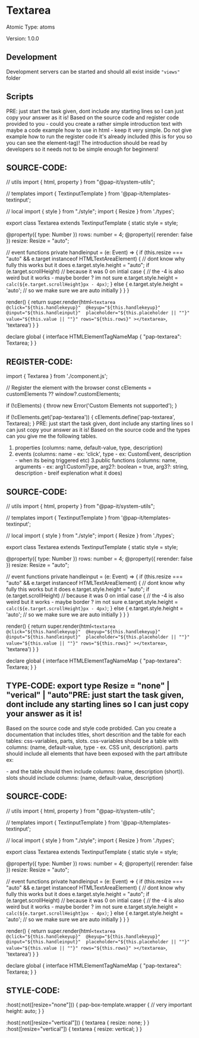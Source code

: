 # Textarea

Atomic Type: atoms

Version: 1.0.0

## Development

Development servers can be started and should all exist inside `"views"` folder

## Scripts
PRE: just start the task given, dont include any starting lines so I can just copy your answer as it is!
 Based on the source code and register code provided to you - could you create a rather simple introduction text with maybe a code example how to use in html - keep it very simple. Do not give example how to run the register code it's already included (this is for you so you can see the element-tag)! The introduction should be read by developers so it needs not to be simple enough for beginners!

## SOURCE-CODE:
// utils 
import { html, property } from "@pap-it/system-utils";

// templates
import { TextinputTemplate } from '@pap-it/templates-textinput';

// local 
import { style } from "./style";
import { Resize } from './types';

export class Textarea extends TextinputTemplate<HTMLTextAreaElement> {
  static style = style;

  @property({ type: Number }) rows: number = 4;
  @property({ rerender: false }) resize: Resize = "auto";

  // event functions
  private handleinput = (e: Event) => {
    if (this.resize === "auto" && e.target instanceof HTMLTextAreaElement) {
      // dont know why fully this works but it does 
      e.target.style.height = "auto";
      if (e.target.scrollHeight) // because it was 0 on intial case 
      {
        // the -4 is also weird but it works - maybe border ? im not sure 
        e.target.style.height = `calc(${e.target.scrollHeight}px - 4px)`;
      }
      else {
        e.target.style.height = 'auto'; // so we make sure we are auto initially
      }
    }
  }

  render() {
    return super.render(html`
            <textarea 
                @click="${this.handlekeyup}" 
                @keyup="${this.handlekeyup}" 
                @input="${this.handleinput}" 
                placeholder="${this.placeholder || ""}" 
                value="${this.value || ""}"
                rows="${this.rows}"
            ></textarea>
        `, 'textarea')
  }
}

declare global {
  interface HTMLElementTagNameMap {
    "pap-textarea": Textarea;
  }
}
## REGISTER-CODE:
import { Textarea } from './component.js';

// Register the element with the browser
const cElements = customElements ?? window?.customElements;

if (!cElements) {
  throw new Error('Custom Elements not supported');
}

if (!cElements.get('pap-textarea')) {
  cElements.define('pap-textarea', Textarea);
}
PRE: just start the task given, dont include any starting lines so I can just copy your answer as it is!
 Based on the source code and the types can you give me the following tables. 
1. properties (columns: name, default-value, type, description) 
2. events (columns: name - ex: 'click', type - ex: CustomEvent<ClickEvent>, description - when its being triggered etc) 
3.public functions (columns: name, arguments - ex: arg1:CustomType, arg2?: boolean = true, arg3?: string, description - breif explenation what it does)

## SOURCE-CODE:
 // utils 
import { html, property } from "@pap-it/system-utils";

// templates
import { TextinputTemplate } from '@pap-it/templates-textinput';

// local 
import { style } from "./style";
import { Resize } from './types';

export class Textarea extends TextinputTemplate<HTMLTextAreaElement> {
  static style = style;

  @property({ type: Number }) rows: number = 4;
  @property({ rerender: false }) resize: Resize = "auto";

  // event functions
  private handleinput = (e: Event) => {
    if (this.resize === "auto" && e.target instanceof HTMLTextAreaElement) {
      // dont know why fully this works but it does 
      e.target.style.height = "auto";
      if (e.target.scrollHeight) // because it was 0 on intial case 
      {
        // the -4 is also weird but it works - maybe border ? im not sure 
        e.target.style.height = `calc(${e.target.scrollHeight}px - 4px)`;
      }
      else {
        e.target.style.height = 'auto'; // so we make sure we are auto initially
      }
    }
  }

  render() {
    return super.render(html`
            <textarea 
                @click="${this.handlekeyup}" 
                @keyup="${this.handlekeyup}" 
                @input="${this.handleinput}" 
                placeholder="${this.placeholder || ""}" 
                value="${this.value || ""}"
                rows="${this.rows}"
            ></textarea>
        `, 'textarea')
  }
}

declare global {
  interface HTMLElementTagNameMap {
    "pap-textarea": Textarea;
  }
}

## TYPE-CODE: export type Resize = "none" | "verical" | "auto"PRE: just start the task given, dont include any starting lines so I can just copy your answer as it is!
 Based on the source code and style code probided. Can you create a documentation that includes titles, short descrition and the table for each tables: css-variables, parts, slots.
css-variables should be a table with columns: (name, default-value, type - ex. CSS unit, description).
parts should include all elements that have been exposed with the part attribute ex: <p part='foo'> - and the table should then include columns: (name, description (short)).
slots should include columns: (name, default-value, description)

## SOURCE-CODE:
// utils 
import { html, property } from "@pap-it/system-utils";

// templates
import { TextinputTemplate } from '@pap-it/templates-textinput';

// local 
import { style } from "./style";
import { Resize } from './types';

export class Textarea extends TextinputTemplate<HTMLTextAreaElement> {
  static style = style;

  @property({ type: Number }) rows: number = 4;
  @property({ rerender: false }) resize: Resize = "auto";

  // event functions
  private handleinput = (e: Event) => {
    if (this.resize === "auto" && e.target instanceof HTMLTextAreaElement) {
      // dont know why fully this works but it does 
      e.target.style.height = "auto";
      if (e.target.scrollHeight) // because it was 0 on intial case 
      {
        // the -4 is also weird but it works - maybe border ? im not sure 
        e.target.style.height = `calc(${e.target.scrollHeight}px - 4px)`;
      }
      else {
        e.target.style.height = 'auto'; // so we make sure we are auto initially
      }
    }
  }

  render() {
    return super.render(html`
            <textarea 
                @click="${this.handlekeyup}" 
                @keyup="${this.handlekeyup}" 
                @input="${this.handleinput}" 
                placeholder="${this.placeholder || ""}" 
                value="${this.value || ""}"
                rows="${this.rows}"
            ></textarea>
        `, 'textarea')
  }
}

declare global {
  interface HTMLElementTagNameMap {
    "pap-textarea": Textarea;
  }
}
## STYLE-CODE:
:host(:not([resize="none"])) {
    pap-box-template.wrapper {
        // very important 
        height: auto;
    }
}

:host(:not([resize="vertical"]))
{
    textarea {
        resize: none;
    }
}
:host([resize="vertical"])
{
    textarea {
        resize: vertical;
    }
}